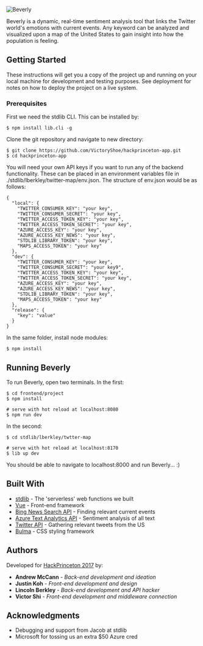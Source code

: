 ![Beverly](./src/logo.png?raw=true "Beverly")

Beverly is a dynamic, real-time sentiment analysis tool that links the Twitter world's emotions with current events. Any keyword can be analyzed and visualized upon a map of the United States to gain insight into how the population is feeling.

## Getting Started

These instructions will get you a copy of the project up and running on your local machine for development and testing purposes. See deployment for notes on how to deploy the project on a live system.

### Prerequisites

First we need the stdlib CLI. This can be installed by:

```
$ npm install lib.cli -g
```

Clone the git repository and navigate to new directory:

```
$ git clone https://github.com/VictoryShoe/hackprinceton-app.git
$ cd hackprinceton-app
```
You will need your own API keys if you want to run any of the backend functionality. These can be placed in
an environment variables file in ./stdlib/lberkley/twitter-map/env.json. The structure of env.json would be as follows:

```
{
  "local": {
    "TWITTER_CONSUMER_KEY": "your key",
    "TWITTER_CONSUMER_SECRET": "your key",
    "TWITTER_ACCESS_TOKEN_KEY": "your key",
    "TWITTER_ACCESS_TOKEN_SECRET": "your key",
    "AZURE_ACCESS_KEY": "your key",
    "AZURE_ACCESS_KEY_NEWS": "your key",
    "STDLIB_LIBRARY_TOKEN": "your key",
    "MAPS_ACCESS_TOKEN": "your key"
  },
  "dev": {
    "TWITTER_CONSUMER_KEY": "your key",
    "TWITTER_CONSUMER_SECRET": "your key9",
    "TWITTER_ACCESS_TOKEN_KEY": "your key",
    "TWITTER_ACCESS_TOKEN_SECRET": "your key",
    "AZURE_ACCESS_KEY": "your key",
    "AZURE_ACCESS_KEY_NEWS": "your key",
    "STDLIB_LIBRARY_TOKEN": "your key",
    "MAPS_ACCESS_TOKEN": "your key"
  },
  "release": {
    "key": "value"
  }
}
```
In the same folder, install node modules:

```
$ npm install
```


## Running Beverly

To run Beverly, open two terminals. In the first:

```
$ cd frontend/project
$ npm install

# serve with hot reload at localhost:8080
$ npm run dev
```

In the second:

```
$ cd stdlib/lberkley/twtter-map

# serve with hot reload at localhost:8170
$ lib up dev
```

You should be able to navigate to localhost:8000 and run Beverly... :)

## Built With

* [stdlib](https://stdlib.com/) - The 'serverless' web functions we built
* [Vue](https://vuejs.org/) - Front-end framework
* [Bing News Search API](https://azure.microsoft.com/en-us/services/cognitive-services/bing-news-search-api/) - Finding relevant current events
* [Azure Text Analytics API](https://azure.microsoft.com/en-us/services/cognitive-services/text-analytics/) - Sentiment analysis of all text
* [Twitter API](https://developer.twitter.com/en/docs) - Gathering relevant tweets from the US
* [Bulma](https://bulma.io/) - CSS styling framework

## Authors

Developed for [HackPrinceton 2017](https://hackprinceton-fall17.devpost.com/) by:

* **Andrew McCann** - *Back-end development and ideation*
* **Justin Koh** - *Front-end development and design*
* **Lincoln Berkley** - *Back-end development and API hacker*
* **Victor Shi** - *Front-end development and middleware connection*

## Acknowledgments

* Debugging and support from Jacob at stdlib
* Microsoft for tossing us an extra $50 Azure cred
